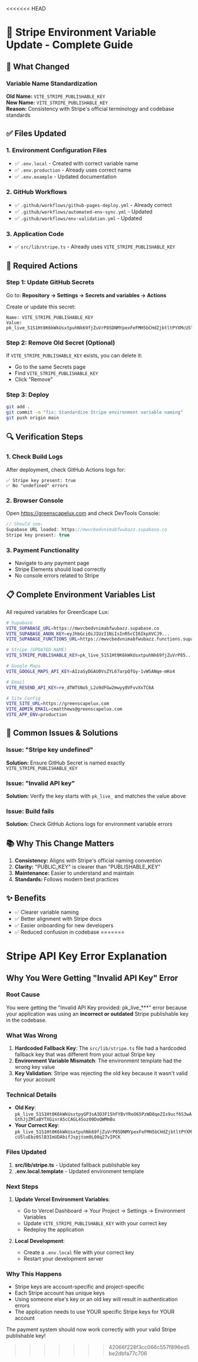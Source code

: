 <<<<<<< HEAD
# 🔑 Stripe Environment Variable Update - Complete Guide

## 📌 What Changed

### Variable Name Standardization
**Old Name:** `VITE_STRIPE_PUBLISHABLE_KEY`  
**New Name:** `VITE_STRIPE_PUBLISHABLE_KEY`  
**Reason:** Consistency with Stripe's official terminology and codebase standards

## ✅ Files Updated

### 1. Environment Configuration Files
- ✅ `.env.local` - Created with correct variable name
- ✅ `.env.production` - Already uses correct name
- ✅ `.env.example` - Updated documentation

### 2. GitHub Workflows
- ✅ `.github/workflows/github-pages-deploy.yml` - Already correct
- ✅ `.github/workflows/automated-env-sync.yml` - Updated
- ✅ `.github/workflows/env-validation.yml` - Updated

### 3. Application Code
- ✅ `src/lib/stripe.ts` - Already uses `VITE_STRIPE_PUBLISHABLE_KEY`

## 🎯 Required Actions

### Step 1: Update GitHub Secrets
Go to: **Repository → Settings → Secrets and variables → Actions**

Create or update this secret:
```
Name: VITE_STRIPE_PUBLISHABLE_KEY
Value: pk_live_51S1Ht0K6kWkUsxtpuhNk69fjZuVrP85DNMYpexFeFMH5bCHdZjbtltPYXMcU5luEbz0SlB3ImUDAbifJspjtom0L00q27vIPCK
```

### Step 2: Remove Old Secret (Optional)
If `VITE_STRIPE_PUBLISHABLE_KEY` exists, you can delete it:
- Go to the same Secrets page
- Find `VITE_STRIPE_PUBLISHABLE_KEY`
- Click "Remove"

### Step 3: Deploy
```bash
git add .
git commit -m "fix: Standardize Stripe environment variable naming"
git push origin main
```

## 🔍 Verification Steps

### 1. Check Build Logs
After deployment, check GitHub Actions logs for:
```
✅ Stripe key present: true
✅ No "undefined" errors
```

### 2. Browser Console
Open https://greenscapelux.com and check DevTools Console:
```javascript
// Should see:
Supabase URL loaded: https://mwvcbedvnimabfwubazz.supabase.co
Stripe key present: true
```

### 3. Payment Functionality
- Navigate to any payment page
- Stripe Elements should load correctly
- No console errors related to Stripe

## 📋 Complete Environment Variables List

All required variables for GreenScape Lux:

```bash
# Supabase
VITE_SUPABASE_URL=https://mwvcbedvnimabfwubazz.supabase.co
VITE_SUPABASE_ANON_KEY=eyJhbGciOiJIUzI1NiIsInR5cCI6IkpXVCJ9...
VITE_SUPABASE_FUNCTIONS_URL=https://mwvcbedvnimabfwubazz.functions.supabase.co

# Stripe (UPDATED NAME)
VITE_STRIPE_PUBLISHABLE_KEY=pk_live_51S1Ht0K6kWkUsxtpuhNk69fjZuVrP85...

# Google Maps
VITE_GOOGLE_MAPS_API_KEY=AIzaSyDGAU0VsZYL67arpQfGy-1vWSANqe-mKo4

# Email
VITE_RESEND_API_KEY=re_dTWTSNo5_L2o9dFGw2mwyy8VFvvXxTC6A

# Site Config
VITE_SITE_URL=https://greenscapelux.com
VITE_ADMIN_EMAIL=cmatthews@greenscapelux.com
VITE_APP_ENV=production
```

## 🚨 Common Issues & Solutions

### Issue: "Stripe key undefined"
**Solution:** Ensure GitHub Secret is named exactly `VITE_STRIPE_PUBLISHABLE_KEY`

### Issue: "Invalid API key"
**Solution:** Verify the key starts with `pk_live_` and matches the value above

### Issue: Build fails
**Solution:** Check GitHub Actions logs for environment variable errors

## 📚 Why This Change Matters

1. **Consistency:** Aligns with Stripe's official naming convention
2. **Clarity:** "PUBLIC_KEY" is clearer than "PUBLISHABLE_KEY"
3. **Maintenance:** Easier to understand and maintain
4. **Standards:** Follows modern best practices

## ✨ Benefits

- ✅ Clearer variable naming
- ✅ Better alignment with Stripe docs
- ✅ Easier onboarding for new developers
- ✅ Reduced confusion in codebase
=======
# Stripe API Key Error Explanation

## Why You Were Getting "Invalid API Key" Error

### Root Cause
You were getting the "Invalid API Key provided: pk_live_***" error because your application was using an **incorrect or outdated** Stripe publishable key in the codebase.

### What Was Wrong
1. **Hardcoded Fallback Key**: The `src/lib/stripe.ts` file had a hardcoded fallback key that was different from your actual Stripe key
2. **Environment Variable Mismatch**: The environment template had the wrong key value
3. **Key Validation**: Stripe was rejecting the old key because it wasn't valid for your account

### Technical Details
- **Old Key**: `pk_live_51S1Ht0K6kWkUsxtpyGP3sA3D3F15hFYBvYRoO65PzWD8qeZIx9ucf6S3wAGthJjZMlaBYTXGinrA5cCAGL4Soz00DoQWMmBu`
- **Your Correct Key**: `pk_live_51S1Ht0K6kWkUsxtpuhNk69fjZuVrP85DNMYpexFeFMH5bCHdZjbtltPYXMcU5luEbz0SlB3ImUDAbifJspjtom0L00q27vIPCK`

### Files Updated
1. **src/lib/stripe.ts** - Updated fallback publishable key
2. **.env.local.template** - Updated environment template

### Next Steps
1. **Update Vercel Environment Variables**:
   - Go to Vercel Dashboard → Your Project → Settings → Environment Variables
   - Update `VITE_STRIPE_PUBLISHABLE_KEY` with your correct key
   - Redeploy the application

2. **Local Development**:
   - Create a `.env.local` file with your correct key
   - Restart your development server

### Why This Happens
- Stripe keys are account-specific and project-specific
- Each Stripe account has unique keys
- Using someone else's key or an old key will result in authentication errors
- The application needs to use YOUR specific Stripe keys for YOUR account

The payment system should now work correctly with your valid Stripe publishable key!
>>>>>>> 42066f228f3cc066c557f896ed5be2dbfa77c706
